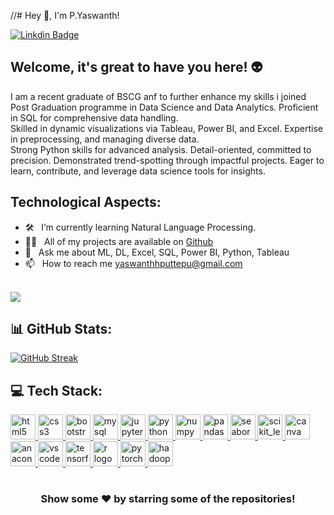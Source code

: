//# Hey 👋, I'm  P.Yaswanth!

[![Linkdin Badge](https://img.shields.io/badge/-LinkedIn-0e76a8?style=flat-square&logo=Linkedin&logoColor=white)](https://www.linkedin.com/in/puttepuyaswanth)

## Welcome, it's great to have you here! 👽

I am a recent graduate of BSCG anf to further enhance my skills i joined Post Graduation programme in Data Science and Data Analytics. Proficient in SQL for comprehensive data handling. <br> Skilled in dynamic visualizations via Tableau, Power BI, and Excel. Expertise in preprocessing, and managing diverse data. <br> Strong Python skills for advanced analysis. Detail-oriented, committed to precision. Demonstrated trend-spotting through impactful projects. Eager to learn, contribute, and leverage data science tools for insights.

## Technological Aspects:
- 🛠 &nbsp; I’m currently learning Natural Language Processing.
- 👨‍💻 &nbsp; All of my projects are available on [Github](https://github.com/Yaswanth22543)
- 💬 &nbsp; Ask me about ML, DL, Excel, SQL, Power BI, Python, Tableau
- 📫 &nbsp; How to reach me yaswanthhputtepu@gmail.com<br><br>

![](https://komarev.com/ghpvc/?username=Yaswanth22543&label=PROFILE+VIEWS)

## 📊 GitHub Stats:
[![GitHub Streak](https://streak-stats.demolab.com?user=Yaswanth22543&theme=default)](https://git.io/streak-stats)<br/>

## 💻 Tech Stack:
<div align="left">
    <a href="https://www.w3.org/html/" target="_blank" rel="noreferrer">
  <img src="https://skillicons.dev/icons?i=html" height="40" alt="html5 logo" width="40"  />
    </a>
    <a href="https://www.w3schools.com/css/" target="_blank" rel="noreferrer">
  <img src="https://skillicons.dev/icons?i=css" height="40" alt="css3 logo" width="40"  />
    </a>
    <a href="https://getbootstrap.com" target="_blank" rel="noreferrer">
  <img src="https://skillicons.dev/icons?i=bootstrap" height="40" alt="bootstrap logo" width="40" />
    </a>
    <a href="https://www.mysql.com/" target="_blank" rel="noreferrer">
  <img src="https://skillicons.dev/icons?i=mysql" height="40" alt="mysql logo" width="40" />
    </a>
    <a href="https://jupyter.org/" target="_blank" rel="noreferre">
  <img src="https://cdn.jsdelivr.net/gh/devicons/devicon/icons/jupyter/jupyter-original.svg" height="40" alt="jupyter logo" width="40" />
    </a>
    <a href="https://www.python.org" target="_blank" rel="noreferrer">
  <img src="https://skillicons.dev/icons?i=py" height="40" alt="python logo" width="40" />
    </a>
    <a href="https://numpy.org/" target="_blank" rel="noreferrer">
  <img src="https://cdn.jsdelivr.net/gh/devicons/devicon/icons/numpy/numpy-original.svg" height="40" alt="numpy logo" width="40" />
    </a>
    <a href="https://pandas.pydata.org/" target="_blank" rel="noreferrer">
  <img src="https://cdn.jsdelivr.net/gh/devicons/devicon/icons/pandas/pandas-original.svg" height="40" alt="pandas logo" width="40"/>
    </a>
    <a href="https://seaborn.pydata.org/" target="_blank" rel="noreferrer">
  <img src="https://seaborn.pydata.org/_images/logo-mark-lightbg.svg" alt="seaborn" width="40" height="40"/>
    </a>
    <a href="https://scikit-learn.org/" target="_blank" rel="noreferrer">
  <img src="https://upload.wikimedia.org/wikipedia/commons/0/05/Scikit_learn_logo_small.svg" alt="scikit_learn" width="40" height="40" />
    </a>
    <a href="https://www.canva.com/" target="_blank" rel="noreferrer">
  <img src="https://cdn.jsdelivr.net/gh/devicons/devicon/icons/canva/canva-original.svg" height="40" alt="canva logo" width="40"/>
    </a>
    <a href="https://www.anaconda.com/" target="_blank" rel="noreferrer">
  <img src="https://cdn.jsdelivr.net/gh/devicons/devicon/icons/anaconda/anaconda-original.svg" height="40" alt="anaconda logo" width="40" />
    </a>
    <a href="https://code.visualstudio.com/" target="_blank" rel="noreferre">
  <img src="https://cdn.jsdelivr.net/gh/devicons/devicon/icons/vscode/vscode-original.svg" height="40" alt="vscode logo" width="40" />
    </a>
    <a href="https://www.tensorflow.org" target="_blank" rel="noreferrer">
  <img src="https://skillicons.dev/icons?i=tensorflow" height="40" alt="tensorflow logo" width="40" />
    </a>
    <a href="https://www.r-project.org/" target="_blank" rel="noreferrer">
  <img src="https://skillicons.dev/icons?i=r" height="40" alt="r logo" width="40" />
    </a>
    <a href="https://pytorch.org/" target="_blank" rel="noreferrer">
  <img src="https://skillicons.dev/icons?i=pytorch" height="40" alt="pytorch logo" width="40" />
    </a>
  <a href="https://hadoop.apache.org/" target="_blank" rel="noreferrer">
    <img src="https://www.vectorlogo.zone/logos/apache_hadoop/apache_hadoop-icon.svg" alt="hadoop" width="40" height="40" />
  </a>
</div>

#
<div align="center">

### Show some ❤️ by starring some of the repositories!

</div>


<!--
<p align="left"> <a href="https://twitter.com/" target="blank"><img src="https://img.shields.io/twitter/follow/?logo=twitter&style=for-the-badge" alt="" /></a> </p>
-->
<!--
- 👨‍💻 All of my projects are available on [Github](https://github.com/Yaswanth22543)
<h3 align="left">Connect with me:</h3>
<p align="left">
<a href="https://www.linkedin.com/in/puttepuyaswanth/" target="blank"><img align="center" src="https://raw.githubusercontent.com/rahuldkjain/github-profile-readme-generator/master/src/images/icons/Social/linked-in-alt.svg" alt="P.Yaswanth" height="30" width="40" /></a>
<a href="[https://www.kaggle.com/yaswanthputtepu](https://www.kaggle.com/yaswanthputtepu)" target="blank"><img align="center" src="https://raw.github.com/Yaswanth22543n/github-profile-readme-generator/master/src/images/icons/Social/kaggle.svg" alt="P.Yaswanth" height="30" width="40" /></a>
<a href="https://medium.com/@yaswanthhputtepu" target="blank"><img align="center" src="https://raw.github.com/Yaswanth22543github-profile-readme-generator/master/src/images/icons/Social/medium.svg" alt="@eswaraditya63" height="30" width="40" /></a>
<a href="https://www.hackerrank.com/profile/yaswanthhputtepu" target="blank"><img align="center" src="https://rawgithub.com/Yaswanth22543ithub-profile-readme-generator/master/src/images/icons/Social/hackerrank.svg" alt="yaswanthhputtepu height="30" width="40" /></a>
<h3 align="left">Languages and Tools:</h3>
<div align="left">
    <a href="https://www.w3.org/html/" target="_blank" rel="noreferrer">
  <img src="https://skillicons.dev/icons?i=html" height="40" alt="html5 logo" width="40"  />
    </a>
    <a href="https://www.w3schools.com/css/" target="_blank" rel="noreferrer">
  <img src="https://skillicons.dev/icons?i=css" height="40" alt="css3 logo" width="40"  />
    </a>
    <a href="https://getbootstrap.com" target="_blank" rel="noreferrer">
  <img src="https://skillicons.dev/icons?i=bootstrap" height="40" alt="bootstrap logo" width="40" />
    </a>
    <a href="https://www.mysql.com/" target="_blank" rel="noreferrer">
  <img src="https://skillicons.dev/icons?i=mysql" height="40" alt="mysql logo" width="40" />
    </a>
    <a href="https://jupyter.org/" target="_blank" rel="noreferre">
  <img src="https://cdn.jsdelivr.net/gh/devicons/devicon/icons/jupyter/jupyter-original.svg" height="40" alt="jupyter logo" width="40" />
    </a>
    <a href="https://www.python.org" target="_blank" rel="noreferrer">
  <img src="https://skillicons.dev/icons?i=py" height="40" alt="python logo" width="40" />
    </a>
    <a href="https://numpy.org/" target="_blank" rel="noreferrer">
  <img src="https://cdn.jsdelivr.net/gh/devicons/devicon/icons/numpy/numpy-original.svg" height="40" alt="numpy logo" width="40" />
    </a>
    <a href="https://pandas.pydata.org/" target="_blank" rel="noreferrer">
  <img src="https://cdn.jsdelivr.net/gh/devicons/devicon/icons/pandas/pandas-original.svg" height="40" alt="pandas logo" width="40"/>
    </a>
    <a href="https://seaborn.pydata.org/" target="_blank" rel="noreferrer">
  <img src="https://seaborn.pydata.org/_images/logo-mark-lightbg.svg" alt="seaborn" width="40" height="40"/>
    </a>
    <a href="https://scikit-learn.org/" target="_blank" rel="noreferrer">
  <img src="https://upload.wikimedia.org/wikipedia/commons/0/05/Scikit_learn_logo_small.svg" alt="scikit_learn" width="40" height="40" />
    </a>
    <a href="https://www.canva.com/" target="_blank" rel="noreferrer">
  <img src="https://cdn.jsdelivr.net/gh/devicons/devicon/icons/canva/canva-original.svg" height="40" alt="canva logo" width="40"/>
    </a>
    <a href="https://www.anaconda.com/" target="_blank" rel="noreferrer">
  <img src="https://cdn.jsdelivr.net/gh/devicons/devicon/icons/anaconda/anaconda-original.svg" height="40" alt="anaconda logo" width="40" />
    </a>
    <a href="https://code.visualstudio.com/" target="_blank" rel="noreferre">
  <img src="https://cdn.jsdelivr.net/gh/devicons/devicon/icons/vscode/vscode-original.svg" height="40" alt="vscode logo" width="40" />
    </a>
    <a href="https://www.tensorflow.org" target="_blank" rel="noreferrer">
  <img src="https://skillicons.dev/icons?i=tensorflow" height="40" alt="tensorflow logo" width="40" />
    </a>
    <a href="https://www.r-project.org/" target="_blank" rel="noreferrer">
  <img src="https://skillicons.dev/icons?i=r" height="40" alt="r logo" width="40" />
    </a>
    <a href="https://pytorch.org/" target="_blank" rel="noreferrer">
  <img src="https://skillicons.dev/icons?i=pytorch" height="40" alt="pytorch logo" width="40" />
    </a>
  <a href="https://hadoop.apache.org/" target="_blank" rel="noreferrer">
    <img src="https://www.vectorlogo.zone/logos/apache_hadoop/apache_hadoop-icon.svg" alt="hadoop" width="40" height="40" />
  </a>
</div>

[![](https://visitcount.itsvg.in/api?id=Yaswanth22543&icon=5&color=0)](https://visitcount.itsvg.in)
<h3 align="left">🔥  GitHub Stats:</h3>

###

<div align="center">
  <img src="https://streak-stats.demolab.com?user=Yaswanth22543&locale=en&mode=daily&theme=dark&hide_border=false&border_radius=5&order=3" height="220" alt="streak graph"  />
</div>


